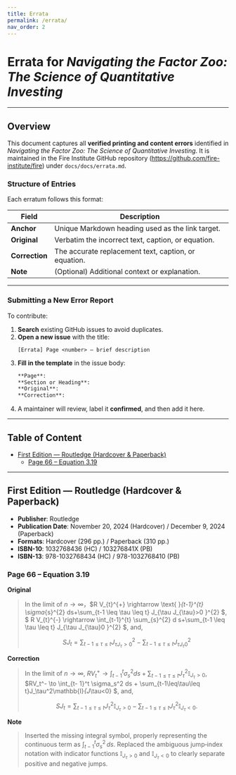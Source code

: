 ```yaml
---
title: Errata
permalink: /errata/
nav_order: 2
---
```

# Errata for *Navigating the Factor Zoo: The Science of Quantitative Investing*
---
## Overview

This document captures all **verified printing and content errors** identified in *_Navigating the Factor Zoo: The Science of Quantitative Investing_*. It is maintained in the Fire Institute GitHub repository (https://github.com/fire-institute/fire) under `docs/docs/errata.md`.

### Structure of Entries
Each erratum follows this format:

| Field              | Description                                                        |
| ------------------ | ------------------------------------------------------------------ |
| **Anchor**         | Unique Markdown heading used as the link target.                   |
| **Original**       | Verbatim the incorrect text, caption, or equation.                 |
| **Correction**     | The accurate replacement text, caption, or equation.               |
| **Note**           | (Optional) Additional context or explanation.                      |

---

### Submitting a New Error Report
To contribute:

1. **Search** existing GitHub issues to avoid duplicates.  
2. **Open a new issue** with the title:
   ```
   [Errata] Page <number> – brief description
   ```
3. **Fill in the template** in the issue body:
   ```markdown
   **Page**:  
   **Section or Heading**:  
   **Original**:  
   **Correction**:  
   ```
4. A maintainer will review, label it **confirmed**, and then add it here.

---

## Table of Content

* [First Edition — Routledge (Hardcover & Paperback)](#first-edition-routledge-hardcover--paperback)
  * [Page 66 – Equation 3.19](#page-66-equation-3-19)



---

## First Edition — Routledge (Hardcover & Paperback) <a name="first-edition-routledge-hardcover--paperback"></a>

- **Publisher**: Routledge  
- **Publication Date**: November 20, 2024 (Hardcover) / December 9, 2024 (Paperback)  
- **Formats**: Hardcover (296 pp.) / Paperback (310 pp.)  
- **ISBN-10**: 1032768436 (HC) / 103276841X (PB)  
- **ISBN-13**: 978-1032768434 (HC) / 978-1032768410 (PB)  

### Page 66 – Equation 3.19 <a name="page-66-equation-3-19"></a>
**Original** 

> In the limit of $n \rightarrow \infty$，$R V_{t}^{+} \rightarrow \text{ }_{t-1}^{t} \sigma_{s}^{2} ds+\sum_{t-1 \leq \tau \leq t} J_{\tau J_{\tau}>0 }^{2} $, $ R V_{t}^{-} \rightarrow \int_{t-1}^{t} \sum_{s}^{2} d s+\sum_{t-1 \leq \tau \leq t} J_{\tau J_{\tau}0 }^{2}  $, and,
>
> $$S J_{t}=\sum_{t-1 \leq \tau \leq t} J_{\tau J_{\tau}>0 }^{2} -\sum_{t-1 \leq \tau \leq t} J_{\tau J_{\tau} 0}^{2} $$ 

**Correction** 

> In the limit of $n\to \infty$, $RV_t^+ \to \int _{t- 1}^t\sigma _s^2ds+ \sum_{t- 1\leq \tau \leq t}J_\tau^2 \mathbb{I} _{J_\tau > 0}$, $RV_t^- \to \int_{t- 1}^t \sigma_s^2 ds + \sum_{t-1\leq\tau\leq t}J_\tau^2\mathbb{I}_{J_\tau<0} $, and, 
>
> $$SJ_t = \sum_{t- 1\leq \tau \leq t}J_\tau^2 \mathbb{I} _{J_\tau > 0}-\sum_{t-1\leq\tau\leq t}J_\tau^2\mathbb{I}_{J_\tau<0}.$$

**Note** 

> Inserted the missing integral symbol, properly representing the continuous term as $\int_{t-1}^t\sigma_s^2\,ds$. Replaced the ambiguous jump‐index notation with indicator functions $\mathbb{I}_{J_\tau>0}$ and $\mathbb{I}_{J_\tau<0}$ to clearly separate positive and negative jumps.

